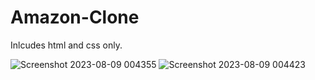 # Amazon-Clone
Inlcudes html and css only.

![Screenshot 2023-08-09 004355](https://github.com/aryanpatel07/Amazon-Clone/assets/57474638/aabbb506-3a94-4a6e-8970-7aababbf1b4c)
![Screenshot 2023-08-09 004423](https://github.com/aryanpatel07/Amazon-Clone/assets/57474638/5bc82efc-aef3-47d7-a2ff-87d1bc283a48)


